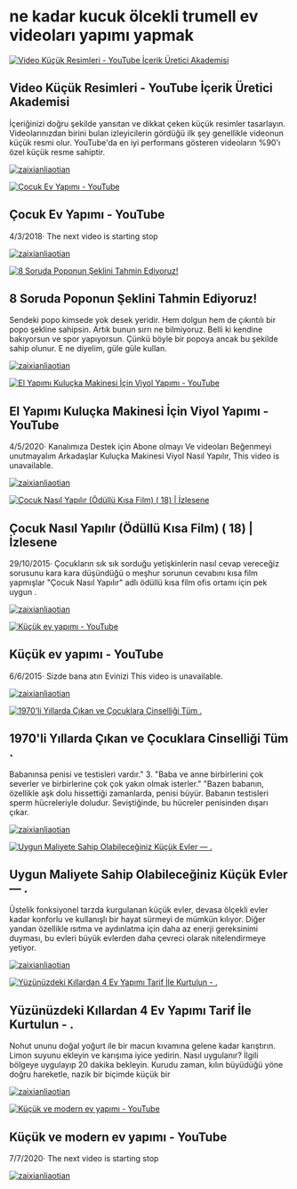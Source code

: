 # ne kadar kucuk ölcekli trumell ev videoları yapımı yapmak
<a href="https://mnn.zoosnet.net/LR/Chatpre.aspx?id=MNN94995150&p=https://topgrinding.com/" target="_blank">![Video Küçük Resimleri - YouTube İçerik Üretici Akademisi](https://github.com/technlg/images/blob/main/33.jpg)</a>
## Video Küçük Resimleri - YouTube İçerik Üretici Akademisi
İçeriğinizi doğru şekilde yansıtan ve dikkat çeken küçük resimler tasarlayın. Videolarınızdan birini bulan izleyicilerin gördüğü ilk şey genellikle videonun küçük resmi olur. YouTube'da en iyi performans gösteren videoların %90'ı özel küçük resme sahiptir.
<a href="https://mnn.zoosnet.net/LR/Chatpre.aspx?id=MNN94995150&p=https://topgrinding.com/" target="_blank"><img src="https://github.com/technlg/images/raw/main/chat11.jpg" alt="zaixianliaotian"/></a><a href="//whatsapp.shibangsoft.com/WhatsApp.php" ><img src="https://github.com/technlg/images/raw/main/chat11.png" alt=""></a>
<a href="https://mnn.zoosnet.net/LR/Chatpre.aspx?id=MNN94995150&p=https://topgrinding.com/" target="_blank">![Çocuk Ev Yapımı - YouTube](https://github.com/technlg/images/blob/main/53.jpg)</a>
## Çocuk Ev Yapımı - YouTube
4/3/2018· The next video is starting stop
<a href="https://mnn.zoosnet.net/LR/Chatpre.aspx?id=MNN94995150&p=https://topgrinding.com/" target="_blank"><img src="https://github.com/technlg/images/raw/main/chat11.jpg" alt="zaixianliaotian"/></a><a href="//whatsapp.shibangsoft.com/WhatsApp.php" ><img src="https://github.com/technlg/images/raw/main/chat11.png" alt=""></a>
<a href="https://mnn.zoosnet.net/LR/Chatpre.aspx?id=MNN94995150&p=https://topgrinding.com/" target="_blank">![8 Soruda Poponun Şeklini Tahmin Ediyoruz!](https://github.com/technlg/images/blob/main/15.jpg)</a>
## 8 Soruda Poponun Şeklini Tahmin Ediyoruz!
Sendeki popo kimsede yok desek yeridir. Hem dolgun hem de çıkıntılı bir popo şekline sahipsin. Artık bunun sırrı ne bilmiyoruz. Belli ki kendine bakıyorsun ve spor yapıyorsun. Çünkü böyle bir popoya ancak bu şekilde sahip olunur. E ne diyelim, güle güle kullan.
<a href="https://mnn.zoosnet.net/LR/Chatpre.aspx?id=MNN94995150&p=https://topgrinding.com/" target="_blank"><img src="https://github.com/technlg/images/raw/main/chat11.jpg" alt="zaixianliaotian"/></a><a href="//whatsapp.shibangsoft.com/WhatsApp.php" ><img src="https://github.com/technlg/images/raw/main/chat11.png" alt=""></a>
<a href="https://mnn.zoosnet.net/LR/Chatpre.aspx?id=MNN94995150&p=https://topgrinding.com/" target="_blank">![El Yapımı Kuluçka Makinesi İçin Viyol Yapımı - YouTube](https://github.com/technlg/images/blob/main/65.jpg)</a>
## El Yapımı Kuluçka Makinesi İçin Viyol Yapımı - YouTube
4/5/2020· Kanalımıza Destek için Abone olmayı Ve videoları Beğenmeyi unutmayalım Arkadaşlar Kuluçka Makinesi Viyol Nasıl Yapılır, This video is unavailable.
<a href="https://mnn.zoosnet.net/LR/Chatpre.aspx?id=MNN94995150&p=https://topgrinding.com/" target="_blank"><img src="https://github.com/technlg/images/raw/main/chat11.jpg" alt="zaixianliaotian"/></a><a href="//whatsapp.shibangsoft.com/WhatsApp.php" ><img src="https://github.com/technlg/images/raw/main/chat11.png" alt=""></a>
<a href="https://mnn.zoosnet.net/LR/Chatpre.aspx?id=MNN94995150&p=https://topgrinding.com/" target="_blank">![Çocuk Nasıl Yapılır (Ödüllü Kısa Film) ( 18) | İzlesene](https://github.com/technlg/images/blob/main/62.jpg)</a>
## Çocuk Nasıl Yapılır (Ödüllü Kısa Film) ( 18) | İzlesene
29/10/2015· Çocukların sık sık sorduğu yetişkinlerin nasıl cevap vereceğiz sorusunu kara kara düşündüğü o meşhur sorunun cevabını kısa film yapmışlar "Çocuk Nasıl Yapılır" adlı ödüllü kısa film ofis ortamı için pek uygun .
<a href="https://mnn.zoosnet.net/LR/Chatpre.aspx?id=MNN94995150&p=https://topgrinding.com/" target="_blank"><img src="https://github.com/technlg/images/raw/main/chat11.jpg" alt="zaixianliaotian"/></a><a href="//whatsapp.shibangsoft.com/WhatsApp.php" ><img src="https://github.com/technlg/images/raw/main/chat11.png" alt=""></a>
<a href="https://mnn.zoosnet.net/LR/Chatpre.aspx?id=MNN94995150&p=https://topgrinding.com/" target="_blank">![Küçük ev yapımı - YouTube](https://github.com/technlg/images/blob/main/6.jpg)</a>
## Küçük ev yapımı - YouTube
6/6/2015· Sizde bana atın Evinizi This video is unavailable.
<a href="https://mnn.zoosnet.net/LR/Chatpre.aspx?id=MNN94995150&p=https://topgrinding.com/" target="_blank"><img src="https://github.com/technlg/images/raw/main/chat11.jpg" alt="zaixianliaotian"/></a><a href="//whatsapp.shibangsoft.com/WhatsApp.php" ><img src="https://github.com/technlg/images/raw/main/chat11.png" alt=""></a>
<a href="https://mnn.zoosnet.net/LR/Chatpre.aspx?id=MNN94995150&p=https://topgrinding.com/" target="_blank">![1970'li Yıllarda Çıkan ve Çocuklara Cinselliği Tüm .](https://github.com/technlg/images/blob/main/24.jpg)</a>
## 1970'li Yıllarda Çıkan ve Çocuklara Cinselliği Tüm .
Babanınsa penisi ve testisleri vardır." 3. "Baba ve anne birbirlerini çok severler ve birbirlerine çok çok yakın olmak isterler." "Bazen babanın, özellikle aşk dolu hissettiği zamanlarda, penisi büyür. Babanın testisleri sperm hücreleriyle doludur. Seviştiğinde, bu hücreler penisinden dışarı çıkar.
<a href="https://mnn.zoosnet.net/LR/Chatpre.aspx?id=MNN94995150&p=https://topgrinding.com/" target="_blank"><img src="https://github.com/technlg/images/raw/main/chat11.jpg" alt="zaixianliaotian"/></a><a href="//whatsapp.shibangsoft.com/WhatsApp.php" ><img src="https://github.com/technlg/images/raw/main/chat11.png" alt=""></a>
<a href="https://mnn.zoosnet.net/LR/Chatpre.aspx?id=MNN94995150&p=https://topgrinding.com/" target="_blank">![Uygun Maliyete Sahip Olabileceğiniz Küçük Evler — .](https://github.com/technlg/images/blob/main/65.jpg)</a>
## Uygun Maliyete Sahip Olabileceğiniz Küçük Evler — .
Üstelik fonksiyonel tarzda kurgulanan küçük evler, devasa ölçekli evler kadar konforlu ve kullanışlı bir hayat sürmeyi de mümkün kılıyor. Diğer yandan özellikle ısıtma ve aydınlatma için daha az enerji gereksinimi duyması, bu evleri büyük evlerden daha çevreci olarak nitelendirmeye yetiyor.
<a href="https://mnn.zoosnet.net/LR/Chatpre.aspx?id=MNN94995150&p=https://topgrinding.com/" target="_blank"><img src="https://github.com/technlg/images/raw/main/chat11.jpg" alt="zaixianliaotian"/></a><a href="//whatsapp.shibangsoft.com/WhatsApp.php" ><img src="https://github.com/technlg/images/raw/main/chat11.png" alt=""></a>
<a href="https://mnn.zoosnet.net/LR/Chatpre.aspx?id=MNN94995150&p=https://topgrinding.com/" target="_blank">![Yüzünüzdeki Kıllardan 4 Ev Yapımı Tarif İle Kurtulun - .](https://github.com/technlg/images/blob/main/11.jpg)</a>
## Yüzünüzdeki Kıllardan 4 Ev Yapımı Tarif İle Kurtulun - .
Nohut ununu doğal yoğurt ile bir macun kıvamına gelene kadar karıştırın. Limon suyunu ekleyin ve karışıma iyice yedirin. Nasıl uygulanır? İlgili bölgeye uygulayıp 20 dakika bekleyin. Kurudu zaman, kılın büyüdüğü yöne doğru hareketle, nazik bir biçimde küçük bir
<a href="https://mnn.zoosnet.net/LR/Chatpre.aspx?id=MNN94995150&p=https://topgrinding.com/" target="_blank"><img src="https://github.com/technlg/images/raw/main/chat11.jpg" alt="zaixianliaotian"/></a><a href="//whatsapp.shibangsoft.com/WhatsApp.php" ><img src="https://github.com/technlg/images/raw/main/chat11.png" alt=""></a>
<a href="https://mnn.zoosnet.net/LR/Chatpre.aspx?id=MNN94995150&p=https://topgrinding.com/" target="_blank">![Küçük ve modern ev yapımı - YouTube](https://github.com/technlg/images/blob/main/10.jpg)</a>
## Küçük ve modern ev yapımı - YouTube
7/7/2020· The next video is starting stop
<a href="https://mnn.zoosnet.net/LR/Chatpre.aspx?id=MNN94995150&p=https://topgrinding.com/" target="_blank"><img src="https://github.com/technlg/images/raw/main/chat11.jpg" alt="zaixianliaotian"/></a><a href="//whatsapp.shibangsoft.com/WhatsApp.php" ><img src="https://github.com/technlg/images/raw/main/chat11.png" alt=""></a>
